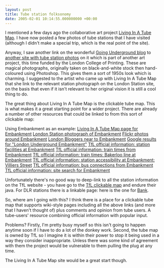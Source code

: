 ```yaml
---
layout: post
title: Tube station folksonomy
date: 2005-02-01 10:14:55.000000000 +00:00
---
```

I mentioned a few days ago the collaborative art project <a href="https://www.tubemap.org">Living In A Tube Map</a>. I have now posted a few photos of tube stations that I have visited (although I didn't make a special trip, which is the real point of the site).

Anyway, I saw another link on the wonderful <a href="https://london-underground.blogspot.com/">Going Underground blog</a> to <a href="https://www.londonstation.com/">another site with tube station photos</a> on it which is part of another art project, this time funded by the London College of Printing. These are magical photographs, originally taken on black-and-white stock then hand-coloured using Photoshop. This gives them a sort of 1950s look which is charming. I suggested to the artist who came up with Living In A Tube Map that she link to the relevant station photograph on the London Station site, on the basis that even if it isn't relevant to her original vision it is still a cool thing to do.

The great thing about Living In A Tube Map is the clickable tube map. This is what makes it a great starting point for a wider project. There are already a number of other resources that could be linked to from this sort of clickable map:

Using Embankment as an example:
<a href="https://www.tubemap.org/index.php/Embankment">Living In A Tube Map page for Embankment</a>
<a href="https://www.londonstation.com/Photographs/embankment.htm">London Station photograph of Embankment</a>
<a href="https://www.flickr.com/photos/tags/embankment/">Flickr photos around Embankment</a>
<a href="https://londonbloggers.iamcal.com/station.php?id=44">London Bloggers near to Embankment</a>
<a href="https://www.google.co.uk/search?hl=en&amp;q=london+underground+embankment&amp;meta=">Google results for "London Underground Embankment"</a>
<a href="https://map.tfl.gov.uk/stationfacilities.asp?id=73">TfL official information: station facilities at Embankment</a>
<a href="https://map.tfl.gov.uk/stationtimes.asp?id=73">TfL official information: train times from Embankment</a>
<a href="https://map.tfl.gov.uk/pdfs/stationtimes/B-04Embankment_18May03.pdf">TfL official information: train times: Bakerloo line at Embankment</a>
<a href="https://map.tfl.gov.uk/entrance.asp?id=73&amp;entrance=182">TfL official information: station accessibility at Embankment: Villiers Street</a>
<a href="https://map.tfl.gov.uk/bus.asp?id=73">TfL official information: bus connections from Embankment</a>
<a href="https://tfl.gov.uk/search/results-tube.asp?txtSearch=embankment&amp;submit=Search&amp;restrict=tube">TfL official information: site search for Embankment</a>

Unfortunately there's no good way to deep-link to all the station information on the TfL website - you have go to the <a href="https://map.tfl.gov.uk/map.asp">TfL clickable map</a> and endure their java. For DLR stations there is a linkable page: here is the one for <a href="https://tfl.gov.uk/dlr/stations/bank.shtml">Bank</a>.

So, where am I going with this? I think there is a place for a clickable tube map that supports wiki-style pages including all the above links (and more that I haven't thought of) plus comments and opinion from tube users. A tube-users' resource combining official information with popular input.

Problems? Firstly, I'm pretty busy myself so this isn't going to happen anytime soon if I have to do a lot of the donkey work. Second, the tube map is owned by TfL so I imagine it is within their power to stop it being used in a way they consider inappropriate. Unless there was some kind of agreement with them the project would be vulnerable to them pulling the plug at any time.

The Living In A Tube Map site would be a great start though.
